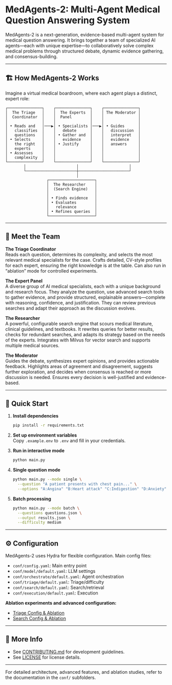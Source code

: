 # MedAgents-2: Multi-Agent Medical Question Answering System

MedAgents-2 is a next-generation, evidence-based multi-agent system for medical question answering. It brings together a team of specialized AI agents—each with unique expertise—to collaboratively solve complex medical problems through structured debate, dynamic evidence gathering, and consensus-building.

---

## 🏗️ How MedAgents-2 Works

Imagine a virtual medical boardroom, where each agent plays a distinct, expert role:

```
┌───────────────┐    ┌───────────────┐    ┌───────────────┐
│  The Triage   │    │  The Experts  │    │ The Moderator │
│  Coordinator  │    │  Panel        │    │               │
│               │    │               │    │               │
│ • Reads and   │───▶│ • Specialists │───▶│ • Guides      │
│   classifies  │    │   debate      │    │   discussion  │
│   questions   │    │ • Gather and  │    │   interpret   │
│ • Selects     │    │   evidence    │    │   evidence    │
│   the right   │    │ • Justify     │    │   answers     │
│   experts     │    │               │    │               │
│ • Assesses    │    │               │    │               │
│   complexity  │    │               │    │               │
└───────────────┘    └───────────────┘    └───────────────┘
        │                      │                      │
        └──────────────────────┼──────────────────────┘
                               │
                  ┌────────────────────┐
                  │  The Researcher    │
                  │  (Search Engine)   │
                  │                    │
                  │ • Finds evidence   │
                  │ • Evaluates        │
                  │   relevance        │
                  │ • Refines queries  │
                  └────────────────────┘
```

---

## 🔑 Meet the Team

**The Triage Coordinator**  
Reads each question, determines its complexity, and selects the most relevant medical specialists for the case. Crafts detailed, CV-style profiles for each expert, ensuring the right knowledge is at the table. Can also run in “ablation” mode for controlled experiments.

**The Expert Panel**  
A diverse group of AI medical specialists, each with a unique background and research focus. They analyze the question, use advanced search tools to gather evidence, and provide structured, explainable answers—complete with reasoning, confidence, and justification. They can review previous searches and adapt their approach as the discussion evolves.

**The Researcher**  
A powerful, configurable search engine that scours medical literature, clinical guidelines, and textbooks. It rewrites queries for better results, checks for redundant searches, and adapts its strategy based on the needs of the experts. Integrates with Milvus for vector search and supports multiple medical sources.

**The Moderator**  
Guides the debate, synthesizes expert opinions, and provides actionable feedback. Highlights areas of agreement and disagreement, suggests further exploration, and decides when consensus is reached or more discussion is needed. Ensures every decision is well-justified and evidence-based.

---

## 🚀 Quick Start

1. **Install dependencies**  
   ```bash
   pip install -r requirements.txt
   ```

2. **Set up environment variables**  
   Copy `.example.env` to `.env` and fill in your credentials.

3. **Run in interactive mode**  
   ```bash
   python main.py
   ```

4. **Single question mode**  
   ```bash
   python main.py --mode single \
     --question "A patient presents with chest pain..." \
     --options "A:Angina" "B:Heart attack" "C:Indigestion" "D:Anxiety"
   ```

5. **Batch processing**  
   ```bash
   python main.py --mode batch \
     --questions questions.json \
     --output results.json \
     --difficulty medium
   ```

---

## ⚙️ Configuration

MedAgents-2 uses Hydra for flexible configuration. Main config files:
- `conf/config.yaml`: Main entry point
- `conf/model/default.yaml`: LLM settings
- `conf/orchestrate/default.yaml`: Agent orchestration
- `conf/triage/default.yaml`: Triage/difficulty
- `conf/search/default.yaml`: Search/retrieval
- `conf/execution/default.yaml`: Execution

**Ablation experiments and advanced configuration:**  
- [Triage Config & Ablation](conf/triage/README.md)  
- [Search Config & Ablation](conf/search/README.md)

---

## 📝 More Info

- See [CONTRIBUTING.md](CONTRIBUTING.md) for development guidelines.
- See [LICENSE](LICENSE) for license details.

---

For detailed architecture, advanced features, and ablation studies, refer to the documentation in the `conf/` subfolders.
